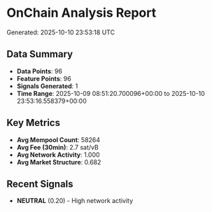 # OnChain Analysis Report
Generated: 2025-10-10 23:53:18 UTC

## Data Summary
- **Data Points**: 96
- **Feature Points**: 96
- **Signals Generated**: 1
- **Time Range**: 2025-10-09 08:51:20.700096+00:00 to 2025-10-10 23:53:16.558379+00:00

## Key Metrics
- **Avg Mempool Count**: 58264
- **Avg Fee (30min)**: 2.7 sat/vB
- **Avg Network Activity**: 1.000
- **Avg Market Structure**: 0.682

## Recent Signals
- **NEUTRAL** (0.20) - High network activity
